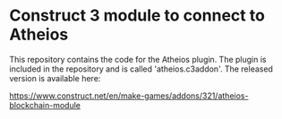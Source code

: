 # Construct 3 module to connect to Atheios

This repository contains the code for the Atheios plugin. The plugin is included in the repository and is called 'atheios.c3addon'.
The released version is available here:

https://www.construct.net/en/make-games/addons/321/atheios-blockchain-module



